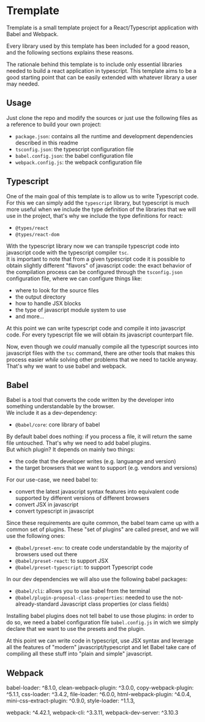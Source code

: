 # Tremplate
Tremplate is a small template project for a React/Typescript application with Babel and Webpack.

Every library used by this template has been included for a good reason, and the following sections explains these reasons.  

The rationale behind this template is to include only essential libraries needed to build a react application in typescript. This template aims to be a good starting point that can be easily extended with whatever library a user may needed.

## Usage
Just clone the repo and modify the sources or just use the following files as a reference to build your own project:
* `package.json`: contains all the runtime and development dependencies described in this readme
* `tsconfig.json`: the typescript configuration file
* `babel.config.json`: the babel configuration file
* `webpack.config.js`: the webpack configuration file

## Typescript
One of the main goal of this template is to allow us to write Typescript code. For this we can simply add the `typescript` library, but typescript is much more useful when we include the type definition of the libraries that we will use in the project, that's why we include the type definitions for react:
* `@types/react`
* `@types/react-dom`

With the typescript library now we can transpile typescript code into javascript code with the typescript compiler `tsc`.  
It is important to note that from a given typescript code it is possible to obtain slightly different "flavors" of javascript code: the exact behavior of the compilation process can be configured through the `tsconfig.json` configuration file, where we can configure things like:
* where to look for the source files
* the output directory
* how to handle JSX blocks
* the type of javascript module system to use
* and more...

At this point we can write typescript code and compile it into javascript code. For every typescript file we will obtain its javascript counterpart file.

Now, even though we *could* manually compile all the typescript sources into javascript files with the `tsc` command, there are other tools that makes this process easier *while* solving other problems that we need to tackle anyway. That's why we want to use babel and webpack.

## Babel
Babel is a tool that converts the code written by the developer into something understandable by the browser.  
We include it as a dev-dependency:
* `@babel/core`: core library of babel

By default babel does nothing: if you process a file, it will return the same file untouched. That's why we need to add babel plugins.  
But which plugin? It depends on mainly two things: 
* the code that the developer writes (e.g. languange and version) 
* the target browsers that we want to support (e.g. vendors and versions)

For our use-case, we need babel to:
* convert the latest javascript syntax features into equivalent code supported by different versions of different browsers
* convert JSX in javascript
* convert typescript in javascript

Since these requirements are quite common, the babel team came up with a common set of plugins. These "set of plugins" are called preset, and we will use the following ones:
* `@babel/preset-env`: to create code understandable by the majority of browsers used out there
* `@babel/preset-react`: to support JSX
* `@babel/preset-typescript`: to support Typescript code

In our dev dependencies we will also use the following babel packages:

* `@babel/cli`: allows you to use babel from the terminal
* `@babel/plugin-proposal-class-properties`: needed to use the not-already-standard Javascript class properties (or class fields)

Installing babel plugins does not tell babel to use those plugins: in order to do so, we need a babel configuration file `babel.config.js` in wich we simply declare that we want to use the presets and the plugin.

At this point we can write code in typescript, use JSX syntax and leverage all the features of "modern" javascript/typescript and let Babel take care of compiling all these stuff into "plain and simple" javascript.

## Webpack


babel-loader: ^8.1.0,
clean-webpack-plugin: ^3.0.0,
copy-webpack-plugin: ^5.1.1,
css-loader: ^3.4.2,
file-loader: ^6.0.0,
html-webpack-plugin: ^4.0.4,
mini-css-extract-plugin: ^0.9.0,
style-loader: ^1.1.3,

webpack: ^4.42.1,
webpack-cli: ^3.3.11,
webpack-dev-server: ^3.10.3